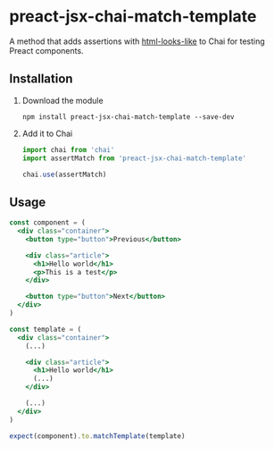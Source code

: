 # preact-jsx-chai-match-template

A method that adds assertions with [html-looks-like](https://github.com/staltz/html-looks-like) to Chai for testing Preact components.

## Installation

1. Download the module

   ```
   npm install preact-jsx-chai-match-template --save-dev
   ```

1. Add it to Chai

   ```jsx
   import chai from 'chai'
   import assertMatch from 'preact-jsx-chai-match-template'

   chai.use(assertMatch)
   ```

## Usage

```jsx
const component = (
  <div class="container">
    <button type="button">Previous</button>

    <div class="article">
      <h1>Hello world</h1>
      <p>This is a test</p>
    </div>

    <button type="button">Next</button>
  </div>
)

const template = (
  <div class="container">
    (...)

    <div class="article">
      <h1>Hello world</h1>
      (...)
    </div>

    (...)
  </div>
)

expect(component).to.matchTemplate(template)
```
